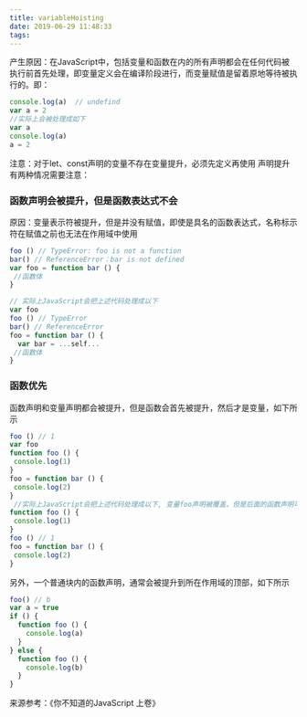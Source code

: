 ```yaml
---
title: variableHoisting
date: 2019-06-29 11:48:33
tags:
---
```

产生原因：在JavaScript中，包括变量和函数在内的所有声明都会在任何代码被执行前首先处理，即变量定义会在编译阶段进行，而变量赋值是留着原地等待被执行的。即：
```javascript
console.log(a)  // undefind
var a = 2
//实际上会被处理成如下
var a
console.log(a)
a = 2
```
注意：对于let、const声明的变量不存在变量提升，必须先定义再使用
声明提升有两种情况需要注意：
### 函数声明会被提升，但是函数表达式不会
原因：变量表示符被提升，但是并没有赋值，即使是具名的函数表达式，名称标示符在赋值之前也无法在作用域中使用
```javascript
foo () // TypeError: foo is not a function
bar() // ReferenceError：bar is not defined
var foo = function bar () {
 //函数体
}

// 实际上JavaScript会把上述代码处理成以下
var foo
foo () // TypeError
bar() // ReferenceError
foo = function bar () {
  var bar = ...self...
 //函数体
}
```
### 函数优先
函数声明和变量声明都会被提升，但是函数会首先被提升，然后才是变量，如下所示
```javascript
foo () // 1
var foo
function foo () {
 console.log(1)
}
foo = function bar () {
 console.log(2)
}
 //实际上JavaScript会把上述代码处理成以下, 变量foo声明被覆盖，但是后面的函数声明可以覆盖前面的
function foo () {
 console.log(1)
}
foo () // 1
foo = function bar () {
 console.log(2)
}
```
另外，一个普通块内的函数声明，通常会被提升到所在作用域的顶部，如下所示
```javascript
foo() // b
var a = true
if () {
  function foo () {
    console.log(a)
  }
} else {
  function foo () {
    console.log(b)
  }
}
```
来源参考：《你不知道的JavaScript 上卷》
